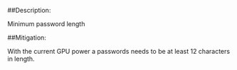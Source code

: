 ##Description:

Minimum password length

##Mitigation:

With the current GPU power a passwords needs to be at least 12 characters in length. 
